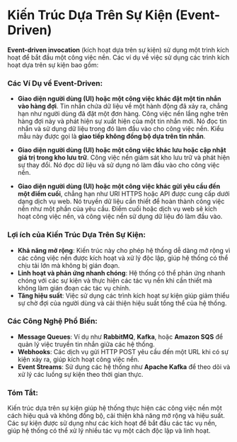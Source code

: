 # Kiến Trúc Dựa Trên Sự Kiện (Event-Driven)

**Event-driven invocation** (kích hoạt dựa trên sự kiện) sử dụng một trình kích hoạt để bắt đầu một công việc nền. Các ví dụ về việc sử dụng các trình kích hoạt dựa trên sự kiện bao gồm:

### Các Ví Dụ về Event-Driven:

- **Giao diện người dùng (UI) hoặc một công việc khác đặt một tin nhắn vào hàng đợi**. Tin nhắn chứa dữ liệu về một hành động đã xảy ra, chẳng hạn như người dùng đã đặt một đơn hàng. Công việc nền lắng nghe trên hàng đợi này và phát hiện sự xuất hiện của một tin nhắn mới. Nó đọc tin nhắn và sử dụng dữ liệu trong đó làm đầu vào cho công việc nền. Kiểu mẫu này được gọi là **giao tiếp không đồng bộ dựa trên tin nhắn**.

- **Giao diện người dùng (UI) hoặc một công việc khác lưu hoặc cập nhật giá trị trong kho lưu trữ**. Công việc nền giám sát kho lưu trữ và phát hiện sự thay đổi. Nó đọc dữ liệu và sử dụng nó làm đầu vào cho công việc nền.

- **Giao diện người dùng (UI) hoặc một công việc khác gửi yêu cầu đến một điểm cuối**, chẳng hạn như URI HTTPS hoặc API được cung cấp dưới dạng dịch vụ web. Nó truyền dữ liệu cần thiết để hoàn thành công việc nền như một phần của yêu cầu. Điểm cuối hoặc dịch vụ web sẽ kích hoạt công việc nền, và công việc nền sử dụng dữ liệu đó làm đầu vào.

### Lợi ích của Kiến Trúc Dựa Trên Sự Kiện:

- **Khả năng mở rộng**: Kiến trúc này cho phép hệ thống dễ dàng mở rộng vì các công việc nền được kích hoạt và xử lý độc lập, giúp hệ thống có thể chịu tải lớn mà không bị gián đoạn.
- **Linh hoạt và phản ứng nhanh chóng**: Hệ thống có thể phản ứng nhanh chóng với các sự kiện và thực hiện các tác vụ nền khi cần thiết mà không làm gián đoạn các tác vụ chính.
- **Tăng hiệu suất**: Việc sử dụng các trình kích hoạt sự kiện giúp giảm thiểu sự chờ đợi của người dùng và cải thiện hiệu suất tổng thể của hệ thống.

### Các Công Nghệ Phổ Biến:
- **Message Queues**: Ví dụ như **RabbitMQ**, **Kafka**, hoặc **Amazon SQS** để quản lý việc truyền tin nhắn giữa các hệ thống.
- **Webhooks**: Các dịch vụ gửi HTTP POST yêu cầu đến một URL khi có sự kiện xảy ra, giúp kích hoạt công việc nền.
- **Event Streams**: Sử dụng các hệ thống như **Apache Kafka** để theo dõi và xử lý các luồng sự kiện theo thời gian thực.

### Tóm Tắt:
Kiến trúc dựa trên sự kiện giúp hệ thống thực hiện các công việc nền một cách hiệu quả và không đồng bộ, cải thiện khả năng mở rộng và hiệu suất. Các sự kiện được sử dụng như các kích hoạt để bắt đầu các tác vụ nền, giúp hệ thống có thể xử lý nhiều tác vụ một cách độc lập và linh hoạt.